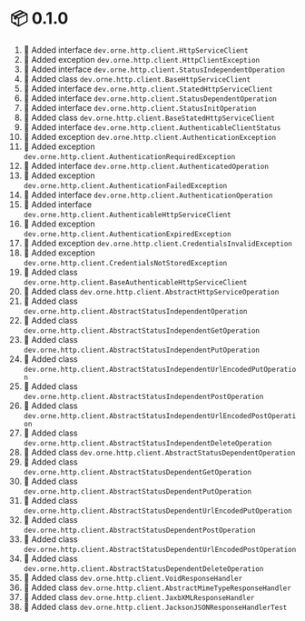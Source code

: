 # :package: 0.1.0

01. :gift: Added interface `dev.orne.http.client.HttpServiceClient`
01. :gift: Added exception `dev.orne.http.client.HttpClientException`
01. :gift: Added interface `dev.orne.http.client.StatusIndependentOperation`
01. :gift: Added class `dev.orne.http.client.BaseHttpServiceClient`
01. :gift: Added interface `dev.orne.http.client.StatedHttpServiceClient`
01. :gift: Added interface `dev.orne.http.client.StatusDependentOperation`
01. :gift: Added interface `dev.orne.http.client.StatusInitOperation`
01. :gift: Added class `dev.orne.http.client.BaseStatedHttpServiceClient`
01. :gift: Added interface `dev.orne.http.client.AuthenticableClientStatus`
01. :gift: Added exception `dev.orne.http.client.AuthenticationException`
01. :gift: Added exception `dev.orne.http.client.AuthenticationRequiredException`
01. :gift: Added interface `dev.orne.http.client.AuthenticatedOperation`
01. :gift: Added exception `dev.orne.http.client.AuthenticationFailedException`
01. :gift: Added interface `dev.orne.http.client.AuthenticationOperation`
01. :gift: Added interface `dev.orne.http.client.AuthenticableHttpServiceClient`
01. :gift: Added exception `dev.orne.http.client.AuthenticationExpiredException`
01. :gift: Added exception `dev.orne.http.client.CredentialsInvalidException`
01. :gift: Added exception `dev.orne.http.client.CredentialsNotStoredException`
01. :gift: Added class `dev.orne.http.client.BaseAuthenticableHttpServiceClient`
01. :gift: Added class `dev.orne.http.client.AbstractHttpServiceOperation`
01. :gift: Added class `dev.orne.http.client.AbstractStatusIndependentOperation`
01. :gift: Added class `dev.orne.http.client.AbstractStatusIndependentGetOperation`
01. :gift: Added class `dev.orne.http.client.AbstractStatusIndependentPutOperation`
01. :gift: Added class `dev.orne.http.client.AbstractStatusIndependentUrlEncodedPutOperation`
01. :gift: Added class `dev.orne.http.client.AbstractStatusIndependentPostOperation`
01. :gift: Added class `dev.orne.http.client.AbstractStatusIndependentUrlEncodedPostOperation`
01. :gift: Added class `dev.orne.http.client.AbstractStatusIndependentDeleteOperation`
01. :gift: Added class `dev.orne.http.client.AbstractStatusDependentOperation`
01. :gift: Added class `dev.orne.http.client.AbstractStatusDependentGetOperation`
01. :gift: Added class `dev.orne.http.client.AbstractStatusDependentPutOperation`
01. :gift: Added class `dev.orne.http.client.AbstractStatusDependentUrlEncodedPutOperation`
01. :gift: Added class `dev.orne.http.client.AbstractStatusDependentPostOperation`
01. :gift: Added class `dev.orne.http.client.AbstractStatusDependentUrlEncodedPostOperation`
01. :gift: Added class `dev.orne.http.client.AbstractStatusDependentDeleteOperation`
01. :gift: Added class `dev.orne.http.client.VoidResponseHandler`
01. :gift: Added class `dev.orne.http.client.AbstractMimeTypeResponseHandler`
01. :gift: Added class `dev.orne.http.client.JaxbXMLResponseHandler`
01. :gift: Added class `dev.orne.http.client.JacksonJSONResponseHandlerTest`

